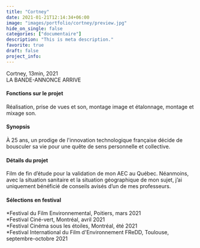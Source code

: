 ```yaml
---
title: "Cortney"
date: 2021-01-21T12:14:34+06:00
image: "images/portfolio/cortney/preview.jpg"
hide_on_single: false
categories: ["documentaire"]
description: "This is meta description."
favorite: true
draft: false
project_info:
---
```



Cortney, 13min, 2021<br>LA BANDE-ANNONCE ARRIVE

#### Fonctions sur le projet

Réalisation, prise de vues et son, montage image et étalonnage, montage et mixage son.

#### Synopsis

À 25 ans, un prodige de l'innovation technologique française décide de bousculer sa vie pour une quête de sens personnelle et collective. 

#### Détails du projet

Film de fin d’étude pour la validation de mon AEC au Québec. Néanmoins, avec la situation sanitaire et la situation géographique de mon sujet, j’ai uniquement bénéficié de conseils avisés d’un de mes professeurs.

#### Sélections en festival

*Festival du Film Environnemental, Poitiers, mars 2021<br>*Festival  Ciné-vert, Montréal, avril 2021<br> *Festival Cinéma sous les étoiles, Montréal, été 2021<br>*Festival International du Film d'Environnement FReDD, Toulouse, septembre-octobre 2021
